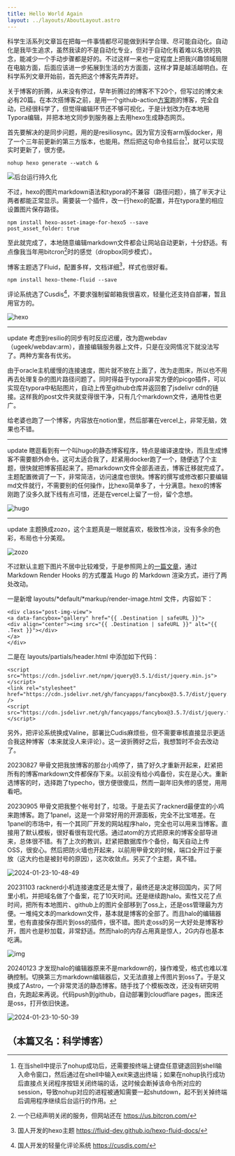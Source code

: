 ```yaml
---
title: Hello World Again
layout: ../layouts/AboutLayout.astro
---
```


科学生活系列文章旨在把每一件事情都尽可能做到科学合理、尽可能自动化。自动化是我毕生追求，虽然我读的不是自动化专业，但对于自动化有着难以名状的执念，能减少一个手动步骤都是好的。不过这样一来也一定程度上把我兴趣领域局限在电脑方面，后面应该进一步拓展到生活的方方面面，这样才算是越活越明白。在科学系列文章开始前，首先把这个博客先弄弄好。

关于博客的折腾，从来没有停过，早年折腾过的博客不下20个，但写过的博文未必有20篇。在本次搭博客之前，是用一个github-action[方案](https://github.com/AlanDecode/Blog-With-GitHub-Boilerplate)跑的博客，完全自动，已经很科学了，但觉得编辑环节还不够可视化，于是计划改为在本地用Typora编辑，并把本地文同步到服务器上去用hexo生成静态网页。

首先要解决的是同步问题，用的是resiliosync。因为官方没有arm版docker，用了一个三年前更新的第三方版本，也能用。然后把这句命令挂后台[^1]，就可以实现实时更新了，很方便。

```
nohup hexo generate --watch &
```

![后台运行持久化](https://snipersteve-public.oss-cn-hangzhou.aliyuncs.com/pic/assets/net-img-image-20220228145428676-20231130225932-8aza1qf.png)

不过，hexo的图片markdown语法和typora的不兼容（路径问题），搞了半天才让两者都能正常显示。需要装一个插件，改一行hexo的配置，并在typora里的相应设置图片保存路径。

```
npm install hexo-asset-image-for-hexo5 --save
post_asset_folder: true
```

至此就完成了，本地随意编辑markdown文件都会让网站自动更新，十分舒适。有点像我当年用bitcron[^2]时的感觉（dropbox同步模式）。

博客主题选了Fluid，配置多样，文档详细[^3]，样式也很好看。

```
npm install hexo-theme-fluid --save
```

评论系统选了Cusdis[^4]，不要求强制留邮箱我很喜欢，轻量化还支持自部署，暂且用官方的。

![hexo](https://snipersteve-public.oss-cn-hangzhou.aliyuncs.com/pic/assets/net-img-image-20220401145543819-20231130225933-wjcn6cm.png)

---

update 考虑到resilio的同步有时反应迟缓，改为跑webdav（ugeek/webdav:arm），直接编辑服务器上文件，只是在没网情况下就没法写了。两种方案各有优劣。

由于oracle主机缓慢的连接速度，图片就不放在上面了，改为走图床，所以也不用再去处理复杂的图片路径问题了。同时得益于typora非常方便的picgo插件，可以实现在typora中粘贴图片，自动上传至github仓库并返回套了jsdelivr cdn的链接。这样我的post文件夹就变得很干净，只有几个markdown文件，通用性也更广。

给老婆也跑了一个博客，内容放在notion里，然后部署在vercel上，非常无脑，效果也不错。

---

update 瞎逛看到有一个叫hugo的静态博客程序，特点是编译速度快，而且生成博客不需要额外命令。这可太适合我了，赶紧用docker跑了一个，随便选了个主题，很快就把博客搭起来了。把markdown文件全部丢进去，博客迁移就完成了。主题配置微调了一下，非常简洁，访问速度也很快。博客的撰写或修改都只要编辑md文件就行，不需要别的任何操作，比hexo简单多了，十分满意。hexo的博客刚跑了没多久就下线有点可惜，还是在vercel上留了一份，留个念想。

![hugo](https://snipersteve-public.oss-cn-hangzhou.aliyuncs.com/pic/assets/net-img-image-20220401145816855-20231130225934-cndsls3.png)

---

update 主题换成zozo，这个主题真是一眼就喜欢，极致性冷淡，没有多余的色彩，布局也十分美观。

![zozo](https://snipersteve-public.oss-cn-hangzhou.aliyuncs.com/pic/assets/net-img-image-20220405225647502-20231130225935-9c6a1a6.png)

不过默认主题下图片不居中比较难受，于是参照网上的[一篇文章](https://www.zatp.com/post/hugo-fancybox/)，通过 Markdown Render Hooks 的方式覆盖 Hugo 的 Markdown 渲染方式，进行了两处改动。

一是新增 layouts/*default/*markup/render-image.html 文件，内容如下：

```
<div class="post-img-view">
<a data-fancybox="gallery" href="{{ .Destination | safeURL }}">
<div align="center"><img src="{{ .Destination | safeURL }}" alt="{{ .Text }}"></div>
</a>
</div>
```

二是在 layouts/partials/header.html 中添加如下代码：

```
<script src="https://cdn.jsdelivr.net/npm/jquery@3.5.1/dist/jquery.min.js"></script>
<link rel="stylesheet" href="https://cdn.jsdelivr.net/gh/fancyapps/fancybox@3.5.7/dist/jquery.fancybox.min.css" />
<script src="https://cdn.jsdelivr.net/gh/fancyapps/fancybox@3.5.7/dist/jquery.fancybox.min.js"></script>
```

另外，把评论系统换成Valine，部署比Cudis麻烦些，但不需要审核直接显示更适合我这种博客（本来就没人来评论）。这一波折腾好之后，我想暂时不会去改动了。

20230827 甲骨文把我放博客的那台小鸡停了，搞了好久才重新开起来，赶紧把所有的博客markdown文件都保存下来。以前没有给小鸡备份，实在是心大。重新选博客的时，选择跑了typecho，很方便很傻瓜，然而一副年旧失修的感觉，用用看吧。

20230905 甲骨文把我整个帐号封了，垃圾。于是去买了racknerd最便宜的小鸡来跑博客。跑了1panel，这是一个非常好用的开源面板，完全不比宝塔差。在1panel的市场中，有一个其同厂开发的网站程序halo，完全也可以用来当博客。直接用了默认模板，很好看很有现代感。通过atom的方式把原来的博客全部导进来，总体很不错。有了上次的教训，赶紧把数据库作个备份，每天自动上传OSS，很安心。然后把防火墙也开起来，以前用甲骨文的时候，端口全开过于豪放（这大约也是被封号的原因），这次收敛点。另买了个主题，真不错。

![2024-01-23-10-48-49](https://snipersteve-public.oss-cn-hangzhou.aliyuncs.com/pic/assets/2024-01-23-10-48-49_d06e4459.png)

20231103 racknerd小机连接速度还是太慢了，最终还是决定移回国内，买了阿里小机，并把域名做了个备案，花了10天时间。还是继续跑halo。索性又花了点时间，把所有本地图片、github上的图片全部移到了oss上，还是oss管理最为方便。一堆纯文本的markdown文件，基本就是博客的全部了。而且halo的编辑器里，也有直接保存图片到oss的插件，很不错。图片走oss的另一大好处是博客秒开，图片也是秒加载，非常舒适。然而halo的内存占用真是惊人，2G内存也基本吃满。

![img](https://snipersteve-public.oss-cn-hangzhou.aliyuncs.com/pic/2023/11/30%20/image-wmmqkidz.png)

20240123 才发现halo的编辑器原来不是markdown的，操作难受，格式也难以准确控制。切换第三方markdown编辑器后，又无法直接上传图片到oss了。于是又换成了Astro，一个非常灵活的静态博客。随手找了个模板改改，还没有研究明白，先跑起来再说。代码push到github，自动部署到cloudflare pages，图床还是oss，打开依旧快速。

![2024-01-23-10-50-39](https://snipersteve-public.oss-cn-hangzhou.aliyuncs.com/pic/assets/2024-01-23-10-50-39_d583af01.png)

## （本篇又名：科学博客）

[^1]: 在当shell中提示了nohup成功后，还需要按终端上键盘任意键退回到shell输入命令窗口，然后通过在shell中输入exit来退出终端；如果在nohup执行成功后直接点关闭程序按钮关闭终端的话，这时候会断掉该命令所对应的session，导致nohup对应的进程被通知需要一起shutdown，起不到关掉终端后调用程序继续后台运行的作用。
[^2]: 一个已经声明关闭的服务，但网站还在 https://us.bitcron.com/
[^3]: 国人开发的hexo主题 https://fluid-dev.github.io/hexo-fluid-docs/
[^4]: 国人开发的轻量化评论系统 https://cusdis.com/
